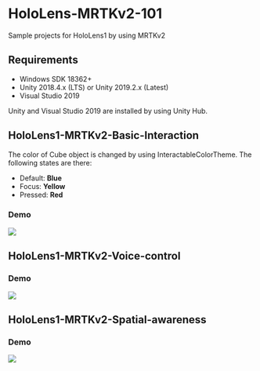 # HoloLens-MRTKv2-101
Sample projects for HoloLens1 by using MRTKv2

## Requirements
* Windows SDK 18362+
* Unity 2018.4.x (LTS) or Unity 2019.2.x (Latest)
* Visual Studio 2019

Unity and Visual Studio 2019 are installed by using Unity Hub.

## HoloLens1-MRTKv2-Basic-Interaction
The color of Cube object is changed by using InteractableColorTheme. The following states are there:

* Default: **Blue**
* Focus: **Yellow**
* Pressed: **Red**

### Demo

![](./img/HoloLens1-MRTKv2-Basic-Interaction.gif)

## HoloLens1-MRTKv2-Voice-control

### Demo

![](./img/HoloLens1-MRTKv2-Voice-control.gif)

## HoloLens1-MRTKv2-Spatial-awareness

### Demo

![](./img/HoloLens1-MRTKv2-Spatial-awareness.gif)
